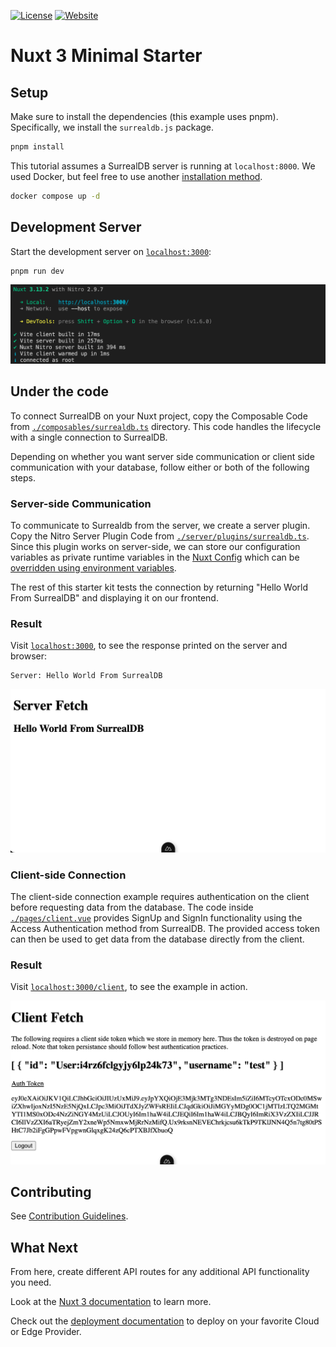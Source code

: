 <p>
  <a href="./LICENSE"><img src="https://img.shields.io/badge/License-MIT-28CF8D.svg" alt="License"></a>
  <a href="https://nuxt.com"><img src="https://img.shields.io/badge/Nuxt%20Docs-18181B?logo=nuxt.js" alt="Website"></a>
</p>

# Nuxt 3 Minimal Starter

## Setup

Make sure to install the dependencies (this example uses pnpm). Specifically, we install the `surrealdb.js` package.

```bash
pnpm install
```

This tutorial assumes a SurrealDB server is running at `localhost:8000`. We used Docker, but feel free to use another [installation method](https://surrealdb.com/docs/installation).

```bash
docker compose up -d
```

## Development Server

Start the development server on [`localhost:3000`](http://localhost:3000):

```bash
pnpm run dev
```

![Run Dev](./assets/run-dev.png)

## Under the code

To connect SurrealDB on your Nuxt project, copy the Composable Code from [`./composables/surrealdb.ts`](./composables/surrealdb.ts) directory. This code handles the lifecycle with a single connection to SurrealDB.

Depending on whether you want server side communication or client side communication with your database, follow either or both of the following steps.

### Server-side Communication
To communicate to Surrealdb from the server, we create a server plugin. Copy the Nitro Server Plugin Code from [`./server/plugins/surrealdb.ts`](./server//plugins//surrealdb.ts). Since this plugin works on server-side, we can store our configuration variables as private runtime variables in the [Nuxt Config](nuxt.config.ts) which can be [overridden using environment variables](https://nuxt.com/docs/guide/going-further/runtime-config#environment-variables).

The rest of this starter kit tests the connection by returning "Hello World From SurrealDB" and displaying it on our frontend. 

### Result

Visit [`localhost:3000`](http://localhost:3000), to see the response printed on the server and browser:

```text
Server: Hello World From SurrealDB
```
![Run Dev](./assets/server-ui-complete.png)

### Client-side Connection

The client-side connection example requires authentication on the client before requesting data from the database. The code inside [`./pages/client.vue`](./pages/client.vue) provides SignUp and SignIn functionality using the Access Authentication method from SurrealDB. The provided access token can then be used to get data from the database directly from the client.

### Result

Visit [`localhost:3000/client`](http://localhost:3000/client), to see the example in action.

![Client Ui Result](./assets/client-ui-complete.png)

## Contributing

See [Contribution Guidelines](./CONTRIBUTING.md).

## What Next

From here, create different API routes for any additional API functionality you need.

Look at the [Nuxt 3 documentation](https://nuxt.com/docs/getting-started/introduction) to learn more.

Check out the [deployment documentation](https://nuxt.com/docs/getting-started/deployment) to deploy on your favorite Cloud or Edge Provider.
